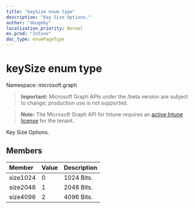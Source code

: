 ```yaml
---
title: "keySize enum type"
description: "Key Size Options."
author: "dougeby"
localization_priority: Normal
ms.prod: "Intune"
doc_type: enumPageType
---
```


# keySize enum type

Namespace: microsoft.graph

> **Important:** Microsoft Graph APIs under the /beta version are subject to change; production use is not supported.

> **Note:** The Microsoft Graph API for Intune requires an [active Intune license](https://go.microsoft.com/fwlink/?linkid=839381) for the tenant.

Key Size Options.

## Members
|Member|Value|Description|
|:---|:---|:---|
|size1024|0|1024 Bits.|
|size2048|1|2048 Bits.|
|size4096|2|4096 Bits.|




